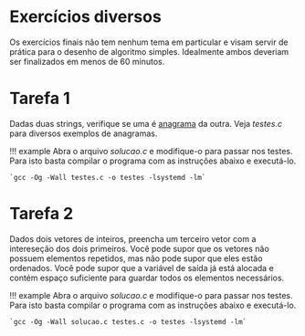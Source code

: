 # Exercícios diversos

Os exercícios finais não tem nenhum tema em particular e visam servir de prática para o desenho de algoritmo simples. Idealmente ambos deveriam ser finalizados em menos de 60 minutos. 

# Tarefa 1

Dadas duas strings, verifique se uma é [anagrama](https://pt.wikipedia.org/wiki/Anagrama) da outra. Veja *testes.c* para diversos exemplos de anagramas.

!!! example
    Abra o arquivo *solucao.c* e modifique-o para passar nos testes. Para isto basta compilar o programa com as instruções abaixo e executá-lo.

    `gcc -Og -Wall testes.c -o testes -lsystemd -lm`


# Tarefa 2

Dados dois vetores de inteiros, preencha um terceiro vetor com a intereseção dos dois primeiros. Você pode supor que os vetores não possuem elementos repetidos, mas não pode supor que eles estão ordenados. Você pode supor que a variável de saída já está alocada e contém espaço suficiente para guardar todos os elementos necessários.

!!! example
    Abra o arquivo *solucao.c* e modifique-o para passar nos testes. Para isto basta compilar o programa com as instruções abaixo e executá-lo.

    `gcc -Og -Wall solucao.c testes.c -o testes -lsystemd -lm`
